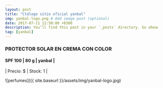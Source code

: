 ```yaml
---
layout: post
title: "Ctálogo sitio oficial yanbal"
img: yanbal-logo.png # Add image post (optional)
date: 2017-07-11 12:50:00 +0300
description: You’ll find this post in your `_posts` directory. Go ahead and edit it and re-build the site to see your changes. # Add post description (optional)
tag: [yanbal]
---
```

### PROTECTOR SOLAR EN CREMA CON COLOR
#### SPF 100 | 80 g  | yanbal  |
| Precio: $   | Stock: 1  |

![perfumes]({{ site.baseurl }}/assets/img/yanbal-logo.jpg)
